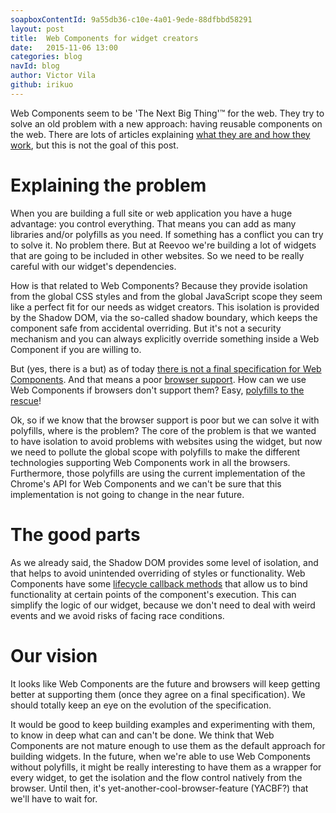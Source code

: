 ```yaml
---
soapboxContentId: 9a55db36-c10e-4a01-9ede-88dfbbd58291
layout: post
title:  Web Components for widget creators
date:   2015-11-06 13:00
categories: blog
navId: blog
author: Victor Vila
github: irikuo
---
```


Web Components seem to be 'The Next Big Thing'™ for the web. They try to solve an old problem with a new approach: having reusable components on the web. There are lots of articles explaining [what they are and how they work](http://blogs.windows.com/msedgedev/2015/07/14/bringing-componentization-to-the-web-an-overview-of-web-components/), but this is not the goal of this post.

# Explaining the problem
When you are building a full site or web application you have a huge advantage: you control everything. That means you can add as many libraries and/or polyfills as you need. If something has a conflict you can try to solve it. No problem there. But at Reevoo we're building a lot of widgets that are going to be included in other websites. So we need to be really careful with our widget's dependencies.

How is that related to Web Components? Because they provide isolation from the global CSS styles and from the global JavaScript scope they seem like a perfect fit for our needs as widget creators. This isolation is provided by the Shadow DOM, via the so-called shadow boundary, which keeps the component safe from accidental overriding. But it's not a security mechanism and you can always explicitly override something inside a Web Component if you are willing to.

But (yes, there is a but) as of today [there is not a final specification for Web Components](https://hacks.mozilla.org/2015/06/the-state-of-web-components/). And that means a poor [browser support](http://caniuse.com/#search=components). How can we use Web Components if browsers don't support them? Easy, [polyfills to the rescue](http://webcomponents.org/polyfills/)!

Ok, so if we know that the browser support is poor but we can solve it with polyfills, where is the problem? The core of the problem is that we wanted to have isolation to avoid problems with websites using the widget, but now we need to pollute the global scope with polyfills to make the different technologies supporting Web Components work in all the browsers. Furthermore, those polyfills are using the current implementation of the Chrome's API for Web Components and we can't be sure that this implementation is not going to change in the near future.

# The good parts
As we already said, the Shadow DOM provides some level of isolation, and that helps to avoid unintended overriding of styles or functionality. Web Components have some [lifecycle callback methods](http://www.html5rocks.com/en/tutorials/webcomponents/customelements/#lifecycle) that allow us to bind functionality at certain points of the component's execution. This can simplify the logic of our widget, because we don't need to deal with weird events and we avoid risks of facing race conditions.

# Our vision
It looks like Web Components are the future and browsers will keep getting better at supporting them (once they agree on a final specification). We should totally keep an eye on the evolution of the specification.

It would be good to keep building examples and experimenting with them, to know in deep what can and can't be done. We think that Web Components are not mature enough to use them as the default approach for building widgets. In the future, when we're able to use Web Components without polyfills, it might be really interesting to have them as a wrapper for every widget, to get the isolation and the flow control natively from the browser. Until then, it's yet-another-cool-browser-feature (YACBF?) that we'll have to wait for.
